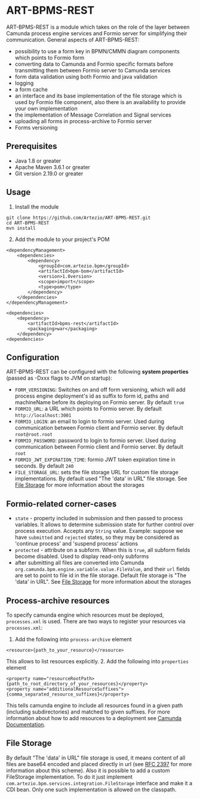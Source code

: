 # ART-BPMS-REST

ART-BPMS-REST is a module which takes on the role of the layer between Camunda process engine services and Formio server 
for simplifying their communication. General aspects of ART-BPMS-REST:
* possibility to use a form key in BPMN/CMMN diagram components which points to Formio form
* converting data to Camunda and Formio specific formats before transmitting them between Formio server to Camunda services
* form data validation using both Formio and java validation
* logging 
* a form cache
* an interface and its base implementation of the file storage which is used by Formio file component, also there is an availability to provide your own implementation
* the implementation of Message Correlation and Signal services
* uploading all forms in process-archive to Formio server
* Forms versioning

## Prerequisites
* Java 1.8 or greater
* Apache Maven 3.6.1 or greater
* Git version 2.19.0 or greater

## Usage
1. Install the module
```
git clone https://github.com/Artezio/ART-BPMS-REST.git
cd ART-BPMS-REST
mvn install
``` 
2. Add the module to your project's POM
```
<dependencyManagement>
    <dependencies>
	    <dependency>
		    <groupId>com.artezio.bpm</groupId>
			<artifactId>bpm-bom</artifactId>
			<version>1.0version>
			<scope>import</scope>
			<type>pom</type>
		</dependency>
	</dependencies>
</dependencyManagement>

<dependencies>
    <dependency>
        <artifactId>bpms-rest</artifactId>
        <packaging>war</packaging>
    </dependency>
<dependencies>
```

## Configuration
ART-BPMS-REST can be configured with the following **system properties** (passed as -Dxxx flags to JVM on startup):
* `FORM_VERSIONING`: Switches on and off form versioning, which will add process engine deployment's id as
suffix to form id, paths and machineName before its deploying on Formio server. By default `true`
* `FORMIO_URL`: a URL which points to Formio server. By default `http://localhost:3001`
* `FORMIO_LOGIN`: an email to login to formio server. Used during communication between Formio client and Formio server. By default `root@root.root`
* `FORMIO_PASSWORD`: password to login to formio server. Used during communication between Formio client and Formio server. By default `root`
* `FORMIO_JWT_EXPIRATION_TIME`: formio JWT token expiration time in seconds. By default `240`
* `FILE_STORAGE_URL`: sets the file storage URL for custom file storage implementations. By default used "The 'data' in URL" file storage.
See [File Storage](#file-storage) for more information about the storages

## Formio-related corner-cases
* `state` - property included in submission and then passed to process variables. It allows to determine submission state for further
control over process execution. Accepts any `String` value. Example: suppose we have `submitted` and `rejected` states, so
they may be considered as 'continue process' and 'suspend process' actions 
* `protected` - attribute on a subform. When this is `true`, all subform fields become disabled. Used to display read-only subforms
* after submitting all files are converted into Camunda `org.camunda.bpm.engine.variable.value.FileValue`, and their `url` fields are
set to point to file id in the file storage. Default file storage is "The 'data' in URL". See [File Storage](#file-storage) 
for more information about the storages

## Process-archive resources
To specify camunda engine which resources must be deployed, `processes.xml` is used. There are two ways to register your resources via `processes.xml`:
1. Add the following into `process-archive` element
```
<resource>{path_to_your_resource}</resource>
```
This allows to list resources explicitly. 
2. Add the following into `properties` element
```
<property name="resourceRootPath>{path_to_root_directory_of_your_resources}</property>
<property name="additionalResourceSuffixes">{comma_separated_resource_suffixes}</property>
```
This tells camunda engine to include all resources found in a given path (including subdirectories) and matched to given suffixes.
For more information about how to add resources to a deployment see [Camunda Documentation](https://docs.camunda.org/manual/7.10/reference/deployment-descriptors/tags/process-archive/).

## File Storage
By default "The 'data' in URL" file storage is used, it means content of all files are base64 encoded and placed directly in url (see 
[RFC 2397](https://tools.ietf.org/html/rfc2397) for more information about this scheme). Also it is possible to add a custom FileStorage implementation. To do it just implement 
`com.artezio.bpm.services.integration.FileStorage` interface and make it a CDI bean. Only one such implementation is allowed on the classpath.  
